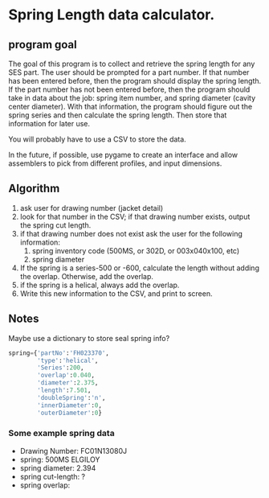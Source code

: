 # Spring Length data calculator.

## program goal

The goal of this program is to collect and retrieve the spring length for any SES part. The user should be prompted for a part number. If that number has been entered before, then the program should display the spring length. If the part number has not been entered before, then the program should take in data about the job: spring item number, and spring diameter (cavity center diameter). With that information, the program should figure out the spring series and then calculate the spring length. Then store that information for later use.

You will probably have to use a CSV to store the data.

In the future, if possible, use pygame to create an interface and allow assemblers to pick from different profiles, and input dimensions.

## Algorithm

1. ask user for drawing number (jacket detail)
2. look for that number in the CSV; if that drawing number exists, output the spring cut length.
3. if that drawing number does not exist ask the user for the following information:
    1. spring inventory code (500MS, or 302D, or 003x040x100, etc)
    2. spring diameter
4. If the spring is a series-500 or -600, calculate the length without adding the overlap. Otherwise, add the overlap.
5. if the spring is a helical, always add the overlap.
6. Write this new information to the CSV, and print to screen.

## Notes

Maybe use a dictionary to store seal spring info?

```python
spring={'partNo':'FH023370',
        'type':'helical',
        'Series':200,
        'overlap':0.040,
        'diameter':2.375,
        'length':7.501,
        'doubleSpring':'n',
        'innerDiameter':0,
        'outerDiameter':0}
```

### Some example spring data

- Drawing Number: FC01N13080J
- spring: 500MS ELGILOY
- spring diameter: 2.394
- spring cut-length: ?
- spring overlap:
